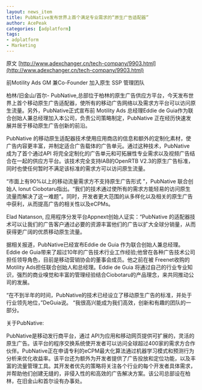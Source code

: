 ```yaml
---
layout: news_item
title: PubNative发布世界上首个满足专业需求的“原生广告适配器”
author: AcePeak
categories: [adplatform]
tags: 
- adplatform
- Marketing
---
```


原文  [http://www.adexchanger.cn/tech-company/9903.html](http://www.adexchanger.cn/tech-company/9903.html)



前Motility Ads GM 兼Co-Founder 加入原生 SSP 管理团队


柏林/旧金山/首尔- PubNative,总部位于柏林的原生广告供应方平台，今天发布世界上首个移动原生广告适配器，使所有的移动广告网络以及需求方平台可以访问原生流量。另外，PubNative正式宣布前 Motility Ads 总经理Eddie de Guia作为联合创始人兼总经理加入本公司，负责公司策略制定，PubNative 正在经历快速发展并居于移动原生广告创新的前沿。


PubNative 的移动原生适配器技术使用应用商店的信息和额外的定制化素材，使广告内容更丰富，并制定适合广告载体的广告单元。通过这种技术，PubNative 成为了首个通过API 将完全定制化的广告单元和可拓展性专业需求以及视频广告结合在一起的供应方平台。该技术完全支持IAB的OpenRTB V2.3的原生广告标准，同时也使任何暂时不满足该标准的需求方可以访问原生流量。


“市面上有90%以上的移动流量需求方不支持原生广告形式 ”，PubNative 联合创始人 Ionut Ciobotaru指出。“我们的技术通过使所有的需求方能轻易的访问原生流量而解决了这一难题”。同时，开发者更大范围的从多样化以及相关的原生广告中获利，从而提高广告的相关性以及eCPMs。


Elad Natanson, 应用程序分发平台Appnext创始人证实：“PubNative 的适配器技术可以让我们的广告客户通过必要的资源丰富他们的广告以扩大全球分销量，从而获得更广阔的优质移动原生流量。


据相关报道，PubNative已经宣布Eddie de Guia 作为联合创始人兼总经理。Eddie de Guia带来了超过10年的广告技术行业工作经验;他曾在各种广告技术公司担任领导角色，目前是移动营销协会的董事会成员。他之前在被 Freenet收购的Motility Ads担任联合创始人和总经理。Eddie de Guia 将通过自己的行业专业知识，强烈的商业嗅觉和丰富的管理经验结合Ciobotaru的产品理念，来共同推动公司的发展。


“在不到半年的时间，PubNative的技术已经设立了移动原生广告的标准，并处于行业领先地位，”DeGuia说。 “我很高兴能成为我们高效，创新和有趣的团队的一部分。


关于PubNative:


PubNative是移动发行商平台，通过 API为应用和移动网页提供可扩展的，灵活的原生广告。该平台的程序交换系统使开发者可以访问全球超过400家的需求方合作伙伴。PubNative正在申请专利的eCPM最大化算法通过机器学习模式和预测行为分析来优化收益率。该平台还为额外为开发者提供了广告投放和定位功能，以及丰富的流量管理工具。其开发者优先的策略将关注各个行业的每个开发者具体需求，并帮助他们创建无缝的，非侵入性的和高效的广告解决方案。该公司总部设在柏林，在旧金山和首尔设有办事处。